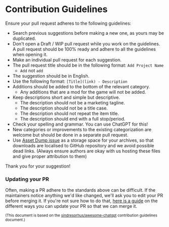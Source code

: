 # Contribution Guidelines

Ensure your pull request adheres to the following guidelines:

- Search previous suggestions before making a new one, as yours may be duplicated.
- Don't open a Draft / WIP pull request while you work on the guidelines. A pull request should be 100% ready and adhere to all the guidelines when opening it.
- Make an individual pull request for each suggestion.
- The pull request title should be in the following format: `Add Project Name`
	- `Add` not `add`
- The suggestion should be in English.
- Use the following format: `[Title](link) - Description`
- Additions should be added to the bottom of the relevant category.
	- Any additions that are a mod for the game will not be added.
- Keep descriptions short and simple but descriptive.
	- The description should not be a marketing tagline.
	- The description should not be a title case.
	- The description should not repeat the item title.
	- The description should end with a full stop/period.
- Check your spelling and grammar. You can use ChatGPT for this!
- New categories or improvements to the existing categorization are welcome but should be done in a separate pull request.
- Use [Asset Dump issue](https://github.com/MafiaHub/awesome-mafia/issues/1) as a storage space for your archives, so that downloads are localised to GitHub repository and we avoid possible dead links. (Always ensure authors are okay with us hosting these files and give proper attribution to them)

Thank you for your suggestion!

### Updating your PR

Often, making a PR adhere to the standards above can be difficult. If the maintainers notice anything we'd like changed, we'll ask you to edit your PR before merging it. If you're not sure how to do that, [here is a guide](https://github.com/RichardLitt/knowledge/blob/master/github/amending-a-commit-guide.md) on the different ways you can update your PR so that we can merge it.

<sup>(This document is based on the [sindresorhus/awesome-chatgpt](https://github.com/sindresorhus/awesome-chatgpt/blob/main/contributing.md) contribution guidelines document.)<sup>
